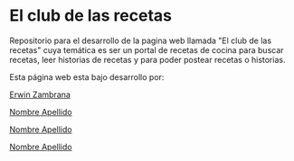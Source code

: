 # El club de las recetas
Repositorio para el desarrollo de la pagina web llamada "El club de las recetas" cuya temática es ser un portal de recetas de cocina para buscar recetas, leer historias de recetas y para poder postear recetas o historias.

Esta página web esta bajo desarrollo por:

[Erwin Zambrana](https://github.com/erwinzam)

[Nombre Apellido](<link github>)

[Nombre Apellido](<link github>)

[Nombre Apellido](<link github>)
